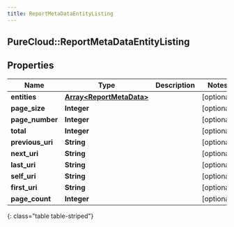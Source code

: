```yaml
---
title: ReportMetaDataEntityListing
---
```

## PureCloud::ReportMetaDataEntityListing

## Properties

|Name | Type | Description | Notes|
|------------ | ------------- | ------------- | -------------|
| **entities** | [**Array&lt;ReportMetaData&gt;**](ReportMetaData.html) |  | [optional] |
| **page_size** | **Integer** |  | [optional] |
| **page_number** | **Integer** |  | [optional] |
| **total** | **Integer** |  | [optional] |
| **previous_uri** | **String** |  | [optional] |
| **next_uri** | **String** |  | [optional] |
| **last_uri** | **String** |  | [optional] |
| **self_uri** | **String** |  | [optional] |
| **first_uri** | **String** |  | [optional] |
| **page_count** | **Integer** |  | [optional] |
{: class="table table-striped"}


